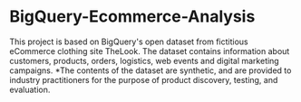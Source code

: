 # BigQuery-Ecommerce-Analysis

This project is based on BigQuery's open dataset from fictitious eCommerce clothing site TheLook. The dataset contains information about customers, products, orders, logistics, web events and digital marketing campaigns. 
*The contents of the dataset are synthetic, and are provided to industry practitioners for the purpose of product discovery, testing, and evaluation.
